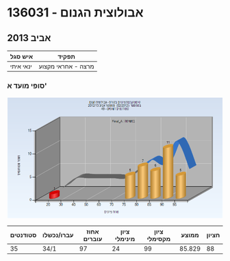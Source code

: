# 136031 - אבולוצית הגנום

## אביב 2013

| איש סגל | תפקיד |
| ---- | ---- |
| ינאי איתי | מרצה - אחראי מקצוע |

### סופי מועד א'

![201202 Final_A](201202/Final_A.png)

| סטודנטים | עברו/נכשלו | אחוז עוברים | ציון מינימלי | ציון מקסימלי | ממוצע | חציון |
| ---- | ---- | ---- | ---- | ---- | ---- | ---- |
| 35 | 34/1 | 97 | 24 | 99 | 85.829 | 88 |

